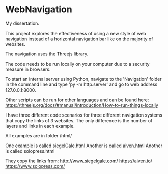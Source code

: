 # WebNavigation
My dissertation.

This project explores the effectiveness of using a new style of web navigation instead of a horizontal navigation bar like on the majority of websites.

The navigation uses the Threejs library.

The code needs to be run locally on your computer due to a security measure in browsers.

To start an internal server using Python, navigate to the 'Navigation' folder in the command line and type 'py -m http.server' and go to web address 127.0.0.1:8000.

Other scripts can be run for other languages and can be found here:
https://threejs.org/docs/#manual/introduction/How-to-run-things-locally



I have three different code scenarios for three different navigation systems that copy the links of 3 websites. The only difference is the number of layers and links in each example.

All examples are in folder /html/

One example is called siegelGale.html
Another is called aiven.html
Another is called solopress.html

They copy the links from:
http://www.siegelgale.com/
https://aiven.io/
https://www.solopress.com/
